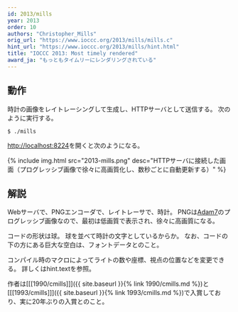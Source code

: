 ```yaml
---
id: 2013/mills
year: 2013
order: 10
authors: "Christopher_Mills"
orig_url: "https://www.ioccc.org/2013/mills/mills.c"
hint_url: "https://www.ioccc.org/2013/mills/hint.html"
title: "IOCCC 2013: Most timely rendered"
award_ja: "もっともタイムリーにレンダリングされている"
---
```


## 動作

時計の画像をレイトレーシングして生成し、HTTPサーバとして送信する。
次のように実行する。

```
$ ./mills
```

[http://localhost:8224](http://localhost:8224)を開くと次のようになる。

{% include img.html src="2013-mills.png" desc="HTTPサーバに接続した画面（プログレッシブ画像で徐々に高画質化し、数秒ごとに自動更新する）" %}

## 解説

Webサーバで、PNGエンコーダで、レイトレーサで、時計。
PNGは[Adam7](http://en.wikipedia.org/wiki/Adam7_algorithm)のプログレッシブ画像なので、最初は低画質で表示され、徐々に高画質になる。

コードの形状は球。
球を並べて時計の文字としているからか。
なお、コードの下の方にある巨大な空白は、フォントデータとのこと。

コンパイル時のマクロによってライトの数や座標、視点の位置などを変更できる。
詳しくはhint.textを参照。

作者は[[[1990/cmills]]]({{ site.baseurl }}{% link 1990/cmills.md %})と[[[1993/cmills]]]({{ site.baseurl }}{% link 1993/cmills.md %})で入賞しており、実に20年ぶりの入賞とのこと。
